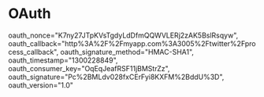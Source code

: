 # OAuth
oauth_nonce="K7ny27JTpKVsTgdyLdDfmQQWVLERj2zAK5BslRsqyw", oauth_callback="http%3A%2F%2Fmyapp.com%3A3005%2Ftwitter%2Fprocess_callback", oauth_signature_method="HMAC-SHA1", oauth_timestamp="1300228849", oauth_consumer_key="OqEqJeafRSF11jBMStrZz", oauth_signature="Pc%2BMLdv028fxCErFyi8KXFM%2BddU%3D", oauth_version="1.0"
